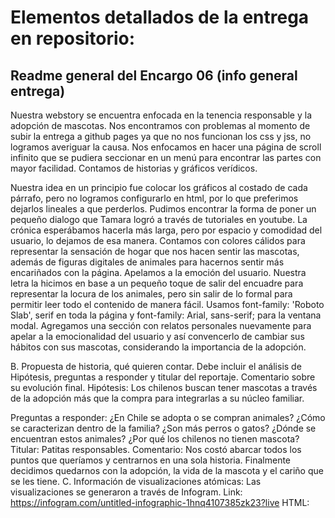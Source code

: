 # Elementos detallados de la entrega en repositorio:

## Readme general del Encargo 06 (info general entrega)
Nuestra webstory se encuentra enfocada en la tenencia responsable y la adopción de mascotas. Nos encontramos con problemas al momento de subir la entrega a github pages ya que no nos funcionan los css y jss, no logramos averiguar la causa. Nos enfocamos en hacer una página de scroll infinito que se pudiera seccionar en un menú para encontrar las partes con mayor facilidad. Contamos de historias y gráficos verídicos. </p>
Nuestra idea en un principio fue colocar los gráficos al costado de cada párrafo, pero no logramos configurarlo en html, por lo que preferimos dejarlos lineales a que perderlos. Pudimos encontrar la forma de poner un pequeño dialogo que Tamara logró a través de tutoriales en youtube. La crónica esperábamos hacerla más larga, pero por espacio y comodidad del usuario, lo dejamos de esa manera. 
Contamos con colores cálidos para representar la sensación de hogar que nos hacen sentir las mascotas, además de figuras digitales de animales para hacernos sentir más encariñados con la página. Apelamos a la emoción del usuario.
Nuestra letra la hicimos en base a un pequeño toque de salir del encuadre para representar la locura de los animales, pero sin salir de lo formal para permitir leer todo el contenido de manera fácil. Usamos font-family: 'Roboto Slab', serif en toda la página y font-family: Arial, sans-serif; para la ventana modal.
Agregamos una sección con relatos personales nuevamente para apelar a la emocionalidad del usuario y así convencerlo de cambiar sus hábitos con sus mascotas, considerando la importancia de la adopción.

B.	Propuesta de historia, qué quieren contar. Debe incluir el análisis de Hipótesis, preguntas a responder y titular del reportaje. Comentario sobre su evolución final.</h1>
Hipótesis: Los chilenos buscan tener mascotas a través de la adopción más que la compra para integrarlas a su núcleo familiar.</p>
Preguntas a responder: ¿En Chile se adopta o se compran animales? ¿Cómo se caracterizan dentro de la familia? ¿Son más perros o gatos? ¿Dónde se encuentran estos animales? ¿Por qué los chilenos no tienen mascota?
Titular: Patitas responsables.
Comentario: Nos costó abarcar todos los puntos que queríamos y centrarnos en una sola historia. Finalmente decidimos quedarnos con la adopción, la vida de la mascota y el cariño que se les tiene.
C.	Información de visualizaciones atómicas:
Las visualizaciones se generaron a través de Infogram.
Link: https://infogram.com/untitled-infographic-1hnq4107385zk23?live
HTML: <div class="infogram-embed" data-id="038bf422-4837-4563-923d-83b0548ad5e6" data-type="interactive" data-title="Untitled infographic"></div><script>!function(e,n,i,s){var d="InfogramEmbeds";var o=e.getElementsByTagName(n)[0];if(window[d]&&window[d].initialized)window[d].process&&window[d].process();else if(!e.getElementById(i)){var r=e.createElement(n);r.async=1,r.id=i,r.src=s,o.parentNode.insertBefore(r,o)}}(document,"script","infogram-async","https://e.infogram.com/js/dist/embed-loader-min.js");</script><div style="padding:8px 0;font-family:Arial!important;font-size:13px!important;line-height:15px!important;text-align:center;border-top:1px solid #dadada;margin:0 30px"><a href="https://infogram.com/038bf422-4837-4563-923d-83b0548ad5e6" style="color:#989898!important;text-decoration:none!important;" target="_blank">Untitled infographic</a><br><a href="https://infogram.com" style="color:#989898!important;text-decoration:none!important;" target="_blank" rel="nofollow">Infogram</a></div>
-	Elegimos cómo se distribuyen las mascotas para ordenar la cantidad de perros y gatos en Chile.
-	Buscamos si los chilenos desean tener mascotas, factor importante para comprender la evolución de la tenencia responsable.
-	El porqué no se puede tener mascotas es importante para demostrar que existe unas ganas de querer tener una pero hay consideraciones antes de adquirirla, ya sea a través de la compra o la adopción.
-	Aprobar la comprar de mascotas nos guía al segundo gráfico que nos indica cuánta responsabilidad y cariño hay de por medio para llegar a tener una mascota. 

